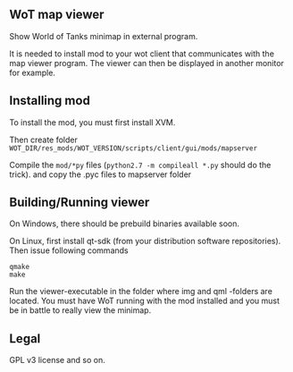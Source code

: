 WoT map viewer
--------------

Show World of Tanks minimap in external program.

It is needed to install mod to your wot client that communicates with the map
viewer program. The viewer can then be displayed in another monitor for
example.

Installing mod
--------------

To install the mod, you must first install XVM.

Then create folder `WOT_DIR/res_mods/WOT_VERSION/scripts/client/gui/mods/mapserver`

Compile the `mod/*py` files (`python2.7 -m compileall *.py` should do the trick).
and copy the .pyc files to mapserver folder

Building/Running viewer
-----------------------

On Windows, there should be prebuild binaries available soon.

On Linux, first install qt-sdk (from your distribution software repositories).
Then issue following commands

    qmake
    make

Run the viewer-executable in the folder where img and qml -folders are located.
You must have WoT running with the mod installed and you must be in battle to
really view the minimap.

Legal
-----

GPL v3 license and so on.
